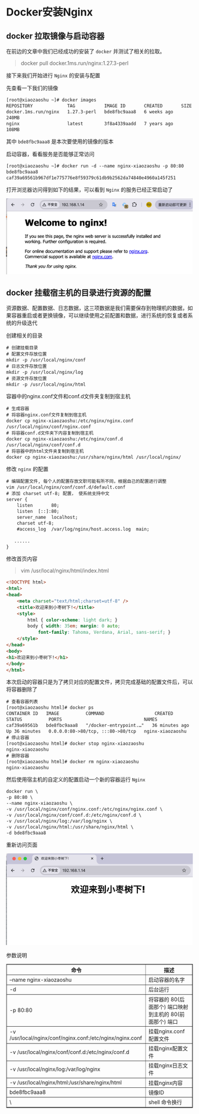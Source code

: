 # Docker安装Nginx

## docker 拉取镜像与启动容器
在前边的文章中我们已经成功的安装了 `docker` 并测试了相关的拉取。

> docker pull docker.1ms.run/nginx:1.27.3-perl

接下来我们开始进行 `Nginx` 的安装与配置

先查看一下我们的镜像

```shell
[root@xiaozaoshu ~]# docker images
REPOSITORY             TAG           IMAGE ID       CREATED       SIZE
docker.1ms.run/nginx   1.27.3-perl   bde8fbc9aaa8   6 weeks ago   240MB
nginx                  latest        3f8a4339aadd   7 years ago   108MB
```
其中 `bde8fbc9aaa8` 是本次要使用的镜像的版本

启动容器，看看服务是否能够正常访问
```shell
[root@xiaozaoshu ~]# docker run -d --name nginx-xiaozaoshu -p 80:80 bde8fbc9aaa8
caf39a69561b967df1e775776e8f59379c61db9b2562da74840e4960a145f251
```

打开浏览器访问得到如下的结果，可以看到 `Nginx` 的服务已经正常启动了

![666394996190101511.png](../images/666394996190101511.png)

## docker 挂载宿主机的目录进行资源的配置
资源数据、配置数据、日志数据，这三项数据是我们需要保存到物理机的数据，如果容器重启或者更换镜像，可以继续使用之前配置和数据，进行系统的恢复或者系统的升级迭代

创建相关的目录
```shell
# 创建挂载目录
# 配置文件存放位置
mkdir -p /usr/local/nginx/conf
# 日志文件存放位置
mkdir -p /usr/local/nginx/log
# 资源文件存放位置
mkdir -p /usr/local/nginx/html
```

容器中的nginx.conf文件和conf.d文件夹复制到宿主机

```shell
# 生成容器
# 将容器nginx.conf文件复制到宿主机
docker cp nginx-xiaozaoshu:/etc/nginx/nginx.conf /usr/local/nginx/conf/nginx.conf
# 将容器conf.d文件夹下内容复制到宿主机
docker cp nginx-xiaozaoshu:/etc/nginx/conf.d /usr/local/nginx/conf/conf.d
# 将容器中的html文件夹复制到宿主机
docker cp nginx-xiaozaoshu:/usr/share/nginx/html /usr/local/nginx/
```

修改 `nginx` 的配置
```textmate
# 编辑配置文件, 每个人的配置存放文职可能有所不同，根据自己的配置进行调整
vim /usr/local/nginx/conf/conf.d/default.conf
# 添加 charset utf-8; 配置， 使系统支持中文
server {
    listen       80;
    listen  [::]:80;
    server_name  localhost;
    charset utf-8;
    #access_log  /var/log/nginx/host.access.log  main;

   ......
}
```

修改首页内容
> vim /usr/local/nginx/html/index.html
```html
<!DOCTYPE html>
<html>
<head>
    <meta charset="text/html;charset=utf-8" />
    <title>欢迎来到小枣树下!</title>
    <style>
        html { color-scheme: light dark; }
        body { width: 35em; margin: 0 auto;
            font-family: Tahoma, Verdana, Arial, sans-serif; }
    </style>
</head>
<body>
<h1>欢迎来到小枣树下!</h1>
</body>
</html>
```

本次启动的容器只是为了拷贝对应的配置文件，拷贝完成基础的配置文件后，可以将容器删除了

```shell
# 查看容器列表
[root@xiaozaoshu html]# docker ps
CONTAINER ID   IMAGE          COMMAND                   CREATED          STATUS          PORTS                               NAMES
caf39a69561b   bde8fbc9aaa8   "/docker-entrypoint.…"   36 minutes ago   Up 36 minutes   0.0.0.0:80->80/tcp, :::80->80/tcp   nginx-xiaozaoshu
# 停止容器
[root@xiaozaoshu html]# docker stop nginx-xiaozaoshu
nginx-xiaozaoshu
# 删除容器
[root@xiaozaoshu html]# docker rm nginx-xiaozaoshu
nginx-xiaozaoshu
```

然后使用宿主机的自定义的配置启动一个新的容器运行 `Nginx`

```shell
docker run \
-p 80:80 \
--name nginx-xiaozaoshu \
-v /usr/local/nginx/conf/nginx.conf:/etc/nginx/nginx.conf \
-v /usr/local/nginx/conf/conf.d:/etc/nginx/conf.d \
-v /usr/local/nginx/log:/var/log/nginx \
-v /usr/local/nginx/html:/usr/share/nginx/html \
-d bde8fbc9aaa8
```
重新访问页面

![666401343241482250.png](../images/666401343241482250.png)

参数说明

<table align="center" border="1" cellpadding="1" cellspacing="1">
	<thead>
		<tr>
			<th>命令</th>
			<th>描述</th>
		</tr>
	</thead>
	<tbody>
		<tr>
			<td>–name nginx-xiaozaoshu</td>
			<td>启动容器的名字</td>
		</tr>
		<tr>
			<td>-d</td>
			<td>后台运行</td>
		</tr>
		<tr>
			<td>-p 80:80</td>
			<td>将容器的 80(后面那个) 端口映射到主机的 80(前面那个) 端口</td>
		</tr>
		<tr>
			<td>-v /usr/local/nginx/conf/nginx.conf:/etc/nginx/nginx.conf</td>
			<td>挂载nginx.conf配置文件</td>
		</tr>
		<tr>
			<td>-v /usr/local/nginx/conf/conf.d:/etc/nginx/conf.d</td>
			<td>挂载nginx配置文件</td>
		</tr>
		<tr>
			<td>-v /usr/local/nginx/log:/var/log/nginx</td>
			<td>挂载nginx日志文件</td>
		</tr>
		<tr>
			<td>-v /usr/local/nginx/html:/usr/share/nginx/html</td>
			<td>挂载nginx内容</td>
		</tr>
		<tr>
			<td>bde8fbc9aaa8</td>
			<td>镜像ID</td>
		</tr>
		<tr>
			<td>\</td>
			<td>shell 命令换行</td>
		</tr>
	</tbody>
</table>




